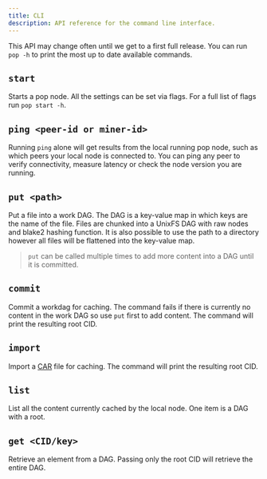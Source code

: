 ```yaml
---
title: CLI
description: API reference for the command line interface.
---
```


This API may change often until we get to a first full release. You can run `pop -h` to print the most up to date available commands.

## `start`

Starts a pop node. All the settings can be set via flags. For a full list of flags run `pop start -h`.

## `ping <peer-id or miner-id>`

Running `ping` alone will get results from the local running pop node, such as which peers your local node is connected to.
You can ping any peer to verify connectivity, measure latency or check the node version you are running.

## `put <path>`

Put a file into a work DAG. The DAG is a key-value map in which keys are the name of the file.
Files are chunked into a UnixFS DAG with raw nodes and blake2 hashing function. It is also possible to use the path to a directory however all files will be flattened into the key-value map.

> `put` can be called multiple times to add more content into a DAG until it is committed.

## `commit`

Commit a workdag for caching. The command fails if there is currently no content in the work DAG so use `put` first to add content.
The command will print the resulting root CID.

## `import`

Import a [CAR](https://ipld.io/specs/transport/car/) file for caching. The command will print the resulting root CID.

## `list`

List all the content currently cached by the local node. One item is a DAG with a root.

## `get <CID/key>`

Retrieve an element from a DAG. Passing only the root CID will retrieve the entire DAG.
